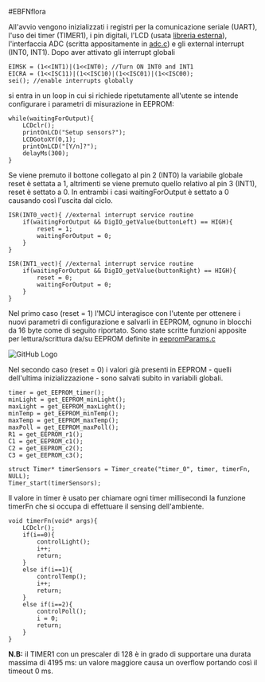 #EBFNflora

All'avvio vengono inizializzati i registri per la comunicazione seriale (UART), l'uso dei timer (TIMER1), i pin digitali, l'LCD (usata [libreria esterna](http://winavr.scienceprog.com/example-avr-projects/avr-gcc-4-bit-and-8-bit-lcd-library.html)), l'interfaccia ADC (scritta appositamente in [adc.c](src/adc.c)) e gli external interrupt (INT0, INT1). Dopo aver attivato gli interrupt globali

```
EIMSK = (1<<INT1)|(1<<INT0); //Turn ON INT0 and INT1
EICRA = (1<<ISC11)|(1<<ISC10)|(1<<ISC01)|(1<<ISC00);
sei(); //enable interrupts globally
```

si entra in un loop in cui si richiede ripetutamente all'utente se intende configurare i parametri di misurazione in EEPROM:

```
while(waitingForOutput){
	LCDclr();
	printOnLCD("Setup sensors?");
	LCDGotoXY(0,1);
	printOnLCD("[Y/n]?");
	delayMs(300);
}
```

Se viene premuto il bottone collegato al pin 2 (INT0) la variabile globale reset è settata a 1, altrimenti se viene premuto quello relativo al pin 3 (INT1), reset è settato a 0. In entrambi i casi waitingForOutput è settato a 0 causando così l'uscita dal ciclo.

```
ISR(INT0_vect){ //external interrupt service routine
	if(waitingForOutput && DigIO_getValue(buttonLeft) == HIGH){
		reset = 1;
		waitingForOutput = 0;
	}
}

ISR(INT1_vect){ //external interrupt service routine
	if(waitingForOutput && DigIO_getValue(buttonRight) == HIGH){
		reset = 0;
		waitingForOutput = 0;
	}
}
```

Nel primo caso (reset = 1) l'MCU interagisce con l'utente per ottenere i nuovi parametri di configurazione e salvarli in EEPROM, ognuno in blocchi da 16 byte come di seguito riportato. Sono state scritte funzioni apposite per lettura/scrittura da/su EEPROM definite in [eepromParams.c](src/eepromParams.c)

![GitHub Logo](EBFNflora_buffer.PNG)

Nel secondo caso (reset = 0) i valori già presenti in EEPROM - quelli dell'ultima inizializzazione - sono salvati subito in variabili globali.

```
timer = get_EEPROM_timer();
minLight = get_EEPROM_minLight();
maxLight = get_EEPROM_maxLight();
minTemp = get_EEPROM_minTemp();
maxTemp = get_EEPROM_maxTemp();
maxPoll = get_EEPROM_maxPoll();
R1 = get_EEPROM_r1();
C1 = get_EEPROM_c1();
C2 = get_EEPROM_c2();
C3 = get_EEPROM_c3();

struct Timer* timerSensors = Timer_create("timer_0", timer, timerFn, NULL); 
Timer_start(timerSensors);
```

Il valore in timer è usato per chiamare ogni timer millisecondi la funzione timerFn che si occupa di effettuare il sensing dell'ambiente.

```
void timerFn(void* args){
	LCDclr();
	if(i==0){
		controlLight();
		i++;
		return;
	}
	else if(i==1){
		controlTemp();
		i++;
		return;
	}
	else if(i==2){
		controlPoll();
		i = 0;
		return;
	}
}
```

**N.B:** il TIMER1 con un prescaler di 128 è in grado di supportare una durata massima di 4195 ms: un valore maggiore causa un overflow portando così il timeout 0 ms.
